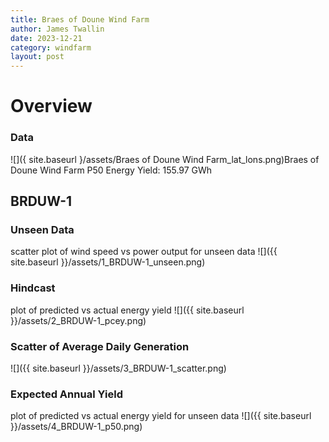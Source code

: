 ```yaml
---
title: Braes of Doune Wind Farm
author: James Twallin
date: 2023-12-21
category: windfarm
layout: post
---
```

# Overview

### Data

![]({ site.baseurl }/assets/Braes of Doune Wind Farm_lat_lons.png)Braes of Doune Wind Farm P50 Energy Yield: 155.97 GWh

BRDUW-1
-------------
### Unseen Data 
scatter plot of wind speed vs power output for unseen data
![]({{ site.baseurl }}/assets/1_BRDUW-1_unseen.png)
### Hindcast 
plot of predicted vs actual energy yield
![]({{ site.baseurl }}/assets/2_BRDUW-1_pcey.png)
### Scatter of Average Daily Generation 

![]({{ site.baseurl }}/assets/3_BRDUW-1_scatter.png)
### Expected Annual Yield 
plot of predicted vs actual energy yield for unseen data
![]({{ site.baseurl }}/assets/4_BRDUW-1_p50.png)

